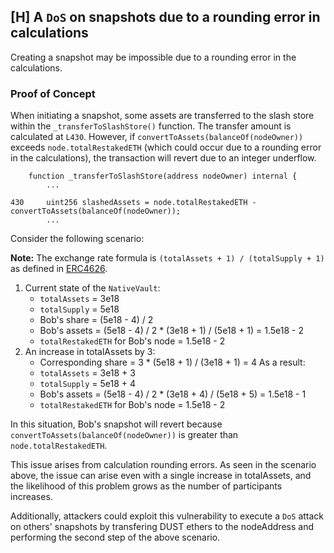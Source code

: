 ## [H] A `DoS` on snapshots due to a rounding error in calculations

Creating a snapshot may be impossible due to a rounding error in the calculations.

### Proof of Concept

When initiating a snapshot, some assets are transferred to the slash store within the `_transferToSlashStore()` function. The transfer amount is calculated at `L430`. However, if `convertToAssets(balanceOf(nodeOwner))` exceeds `node.totalRestakedETH` (which could occur due to a rounding error in the calculations), the transaction will revert due to an integer underflow.

```solidity
    function _transferToSlashStore(address nodeOwner) internal {
        ...

430     uint256 slashedAssets = node.totalRestakedETH - convertToAssets(balanceOf(nodeOwner));
        ...
```

Consider the following scenario:

**Note:** The exchange rate formula is `(totalAssets + 1) / (totalSupply + 1)` as defined in [ERC4626](https://github.com/vectorized/solady/blob/main/src/tokens/ERC4626.sol#L201).

1.  Current state of the `NativeVault`:
    *   `totalAssets` = 3e18
    *   `totalSupply` = 5e18
    *   Bob's share = (5e18 - 4) / 2
    *   Bob's assets = (5e18 - 4) / 2 &ast; (3e18 + 1) / (5e18 + 1) = 1.5e18 - 2
    *   `totalRestakedETH` for Bob's node = 1.5e18 - 2
2.  An increase in totalAssets by 3:
    *   Corresponding share = 3 &ast; (5e18 + 1) / (3e18 + 1) = 4
    As a result:
    *   `totalAssets` = 3e18 + 3
    *   `totalSupply` = 5e18 + 4
    *   Bob's assets = (5e18 - 4) / 2 &ast; (3e18 + 4) / (5e18 + 5) = 1.5e18 - 1
    *   `totalRestakedETH` for Bob's node = 1.5e18 - 2

In this situation, Bob's snapshot will revert because `convertToAssets(balanceOf(nodeOwner))` is greater than `node.totalRestakedETH`.

This issue arises from calculation rounding errors. As seen in the scenario above, the issue can arise even with a single increase in totalAssets, and the likelihood of this problem grows as the number of participants increases.

Additionally, attackers could exploit this vulnerability to execute a `DoS` attack on others' snapshots by transfering DUST ethers to the nodeAddress and performing the second step of the above scenario.



